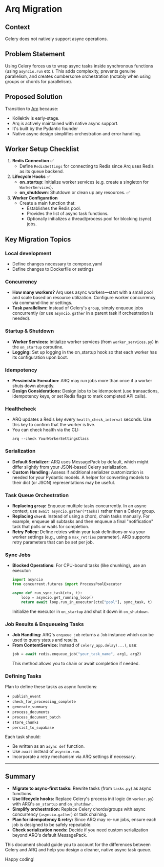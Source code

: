# Arq Migration

## Context
Celery does not natively support async operations.



## Problem Statement
Using Celery forces us to wrap async tasks inside synchronous functions (using `asyncio.run` etc.). This adds complexity, prevents genuine parallelism, and creates cumbersome orchestration (notably when using groups or chords for parallelism).

## Proposed Solution
Transition to [Arq](https://arq-docs.helpmanual.io/) because:
- Kollektiv is early-stage.
- Arq is actively maintained with native async support.
- It's built by the Pydantic founder
- Native async design simplifies orchestration and error handling.

## Worker Setup Checklist
1. **Redis Connection** ✅
   - Define `RedisSettings` for connecting to Redis since Arq uses Redis as its queue backend.
2. **Lifecycle Hooks** ✅
   - **on_startup**: Initialize worker services (e.g. create a singleton for `WorkerServices`).
   - **on_shutdown**: Shutdown or clean up any resources. ✅
3. **Worker Configuration**
   - Create a main function that:
     - Establishes the Redis pool.
     - Provides the list of async task functions.
     - Optionally initializes a thread/process pool for blocking (sync) jobs.

## Key Migration Topics

### Local development
- Define changes necessary to compose.yaml
- Define changes to Dockerfile or settings

### Concurrency
- **How many workers?**
  Arq uses async workers—start with a small pool and scale based on resource utilization. Configure worker concurrency via command-line or settings.
- **Task parallelism:**
  Instead of Celery's `group`, simply enqueue jobs concurrently (or use `asyncio.gather` in a parent task if orchestration is needed).

### Startup & Shutdown
- **Worker Services:**
  Initialize worker services (from `worker_services.py`) in the `on_startup` coroutine.
- **Logging:**
  Set up logging in the on_startup hook so that each worker has its configuration upon boot.

### Idempotency
- **Pessimistic Execution:**
  ARQ may run jobs more than once if a worker shuts down abruptly.
- **Design Considerations:**
  Design jobs to be idempotent (use transactions, idempotency keys, or set Redis flags to mark completed API calls).

### Healthcheck
- ARQ updates a Redis key every `health_check_interval` seconds. Use this key to confirm that the worker is live.
- You can check health via the CLI:
  ```
  arq --check YourWorkerSettingsClass
  ```

### Serialization
- **Default Serializer:**
  ARQ uses MessagePack by default, which might differ slightly from your JSON-based Celery serialization.
- **Custom Handling:**
  Assess if additional serializer customization is needed for your Pydantic models. A helper for converting models to their dict (or JSON) representations may be useful.

### Task Queue Orchestration
- **Replacing `group`:**
  Enqueue multiple tasks concurrently. In an async context, use `await asyncio.gather(*tasks)` rather than a Celery group.
- **Replacing `chord`:**
  Instead of using a chord, chain tasks manually. For example, enqueue all subtasks and then enqueue a final "notification" task that polls or waits for completion.
- **Retry Policy:**
  Define retries within your task definitions or via your worker settings (e.g., using a `max_retries` parameter). ARQ supports retry parameters that can be set per job.

### Sync Jobs
- **Blocked Operations:**
  For CPU-bound tasks (like chunking), use an executor:
  ```python
  import asyncio
  from concurrent.futures import ProcessPoolExecutor

  async def run_sync_task(ctx, t):
      loop = asyncio.get_running_loop()
      return await loop.run_in_executor(ctx["pool"], sync_task, t)
  ```
  Initialize the executor in `on_startup` and shut it down in `on_shutdown`.

### Job Results & Enqueueing Tasks
- **Job Handling:**
  ARQ's `enqueue_job` returns a `Job` instance which can be used to query status and results.
- **From ContentService:**
  Instead of `celery_app.delay(...)`, use:
  ```python
  job = await redis.enqueue_job("your_task_name", arg1, arg2)
  ```
  This method allows you to chain or await completion if needed.

### Defining Tasks
Plan to define these tasks as async functions:
- `publish_event`
- `check_for_processing_complete`
- `generate_summary`
- `process_documents`
- `process_document_batch`
- `store_chunks`
- `persist_to_supabase`

Each task should:
- Be written as an `async def` function.
- Use `await` instead of `asyncio.run`.
- Incorporate a retry mechanism via ARQ settings if necessary.

---

## Summary
- **Migrate to async-first tasks:** Rewrite tasks (from `tasks.py`) as async functions.
- **Use lifecycle hooks:** Replace Celery's process init logic (in `worker.py`) with ARQ's `on_startup` and `on_shutdown`.
- **Simplify orchestration:** Replace Celery chords/groups with async concurrency (`asyncio.gather`) or task chaining.
- **Plan for idempotency & retry:** Since ARQ may re-run jobs, ensure each job is designed to be safely repeatable.
- **Check serialization needs:** Decide if you need custom serialization beyond ARQ's default MessagePack.

This document should guide you to account for the differences between Celery and ARQ and help you design a cleaner, native async task queue.

Happy coding!
